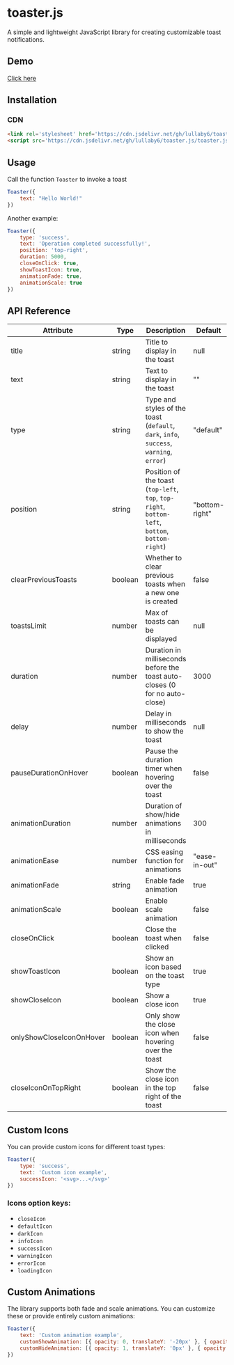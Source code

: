 # toaster.js

A simple and lightweight JavaScript library for creating customizable toast notifications.

## Demo

[Click here](https://lullaby6.github.io/toaster.js/)

## Installation

### CDN

```html
<link rel='stylesheet' href='https://cdn.jsdelivr.net/gh/lullaby6/toaster.js/toaster.css'>
<script src='https://cdn.jsdelivr.net/gh/lullaby6/toaster.js/toaster.js'></script>
```

## Usage

Call the function `Toaster` to invoke a toast

```js
Toaster({
    text: "Hello World!"
})
```

Another example:

```js
Toaster({
    type: 'success',
    text: 'Operation completed successfully!',
    position: 'top-right',
    duration: 5000,
    closeOnClick: true,
    showToastIcon: true,
    animationFade: true,
    animationScale: true
})
```

## API Reference

| Attribute | Type | Description | Default |
|-----------------|----------------------|----------------------------------------------------------------------------|-------------|
| title | string | Title to display in the toast | null |
| text | string | Text to display in the toast | "" |
| type | string | Type and styles of the toast (`default`, `dark`, `info`, `success`, `warning`, `error`) | "default" |
| position | string | Position of the toast (`top-left`, `top`, `top-right`, `bottom-left`, `bottom`, `bottom-right`) | "bottom-right" |
| clearPreviousToasts | boolean | Whether to clear previous toasts when a new one is created | false |
| toastsLimit | number | Max of toasts can be displayed | null |
| duration | number | Duration in milliseconds before the toast auto-closes (0 for no auto-close) | 3000 |
| delay | number | Delay in milliseconds to show the toast | null |
| pauseDurationOnHover | boolean | Pause the duration timer when hovering over the toast | false |
| animationDuration | number | Duration of show/hide animations in milliseconds | 300 |
| animationEase | number | CSS easing function for animations | "ease-in-out" |
| animationFade | string | Enable fade animation | true |
| animationScale | boolean | Enable scale animation | false |
| closeOnClick | boolean | Close the toast when clicked | false |
| showToastIcon | boolean | Show an icon based on the toast type | true |
| showCloseIcon | boolean | Show a close icon | true |
| onlyShowCloseIconOnHover | boolean | Only show the close icon when hovering over the toast | false |
| closeIconOnTopRight | boolean | Show the close icon in the top right of the toast | false |

## Custom Icons

You can provide custom icons for different toast types:

```js
Toaster({
    type: 'success',
    text: 'Custom icon example',
    successIcon: '<svg>...</svg>'
})
```

### Icons option keys:
- `closeIcon`
- `defaultIcon`
- `darkIcon`
- `infoIcon`
- `successIcon`
- `warningIcon`
- `errorIcon`
- `loadingIcon`

## Custom Animations

The library supports both fade and scale animations. You can customize these or provide entirely custom animations:


```js
Toaster({
    text: 'Custom animation example',
    customShowAnimation: [{ opacity: 0, translateY: '-20px' }, { opacity: 1, translateY: '0px' }],
    customHideAnimation: [{ opacity: 1, translateY: '0px' }, { opacity: 0, translateY: '20px' }]
})
```
